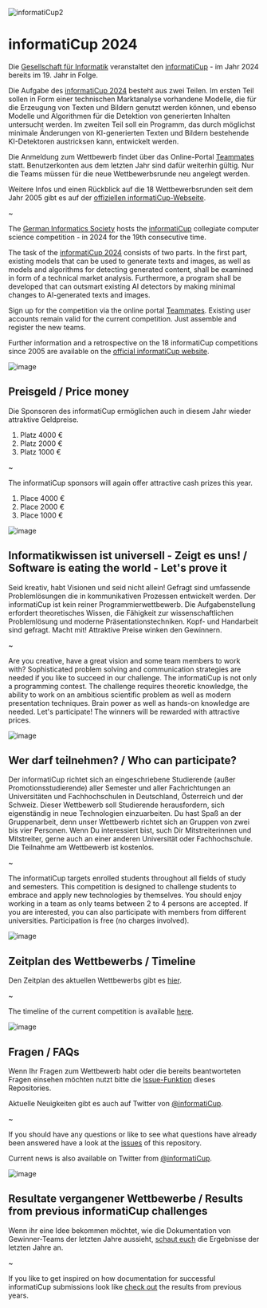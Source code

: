 ![informatiCup2](https://user-images.githubusercontent.com/600435/95178310-92ebb180-07bf-11eb-83bb-4e897e960e53.png)

# informatiCup 2024

Die [Gesellschaft für Informatik](https://gi.de) veranstaltet den [informatiCup](https://informaticup.github.io/) - im Jahr 2024 bereits im 19. Jahr in Folge.

Die Aufgabe des [informatiCup 2024](https://informaticup.github.io/competition/20-current) besteht aus zwei Teilen. Im ersten Teil sollen in Form einer technischen Marktanalyse vorhandene Modelle, die für die Erzeugung von Texten und Bildern genutzt werden können, und ebenso Modelle und Algorithmen für die Detektion von generierten Inhalten untersucht werden. Im zweiten Teil soll ein Programm, das durch möglichst minimale Änderungen von KI-generierten Texten und Bildern bestehende KI-Detektoren austricksen kann, entwickelt werden.

Die Anmeldung zum Wettbewerb findet über das Online-Portal [Teammates](Teammates.md) statt. Benutzerkonten aus dem letzten Jahr sind dafür weiterhin gültig. Nur die Teams müssen für die neue Wettbewerbsrunde neu angelegt werden.

Weitere Infos und einen Rückblick auf die 18 Wettbewerbsrunden seit dem Jahr 2005 gibt es auf der [offiziellen informatiCup-Webseite](https://informaticup.github.io/).

~

The [German Informatics Society](https://gi.de) hosts the [informatiCup](https://informaticup.github.io/) collegiate computer science competition - in 2024 for the 19th consecutive time.

The task of the [informatiCup 2024](https://informaticup.github.io/competition/20-current) consists of two parts. In the first part, existing models that can be used to generate texts and images, as well as models and algorithms for detecting generated content, shall be examined in form of a technical market analysis. Furthermore, a program shall be developed that can outsmart existing AI detectors by making minimal changes to AI-generated texts and images.

Sign up for the competition via the online portal [Teammates](Teammates.md). Existing user accounts remain valid for the current competition. Just assemble and register the new teams.

Further information and a retrospective on the 18 informatiCup competitions since 2005 are available on the [official informatiCup website](https://informaticup.github.io/).

![image](https://cloud.githubusercontent.com/assets/1872314/19118630/4ea5533c-8b1d-11e6-8496-a796adce2001.png)

## Preisgeld / Price money

Die Sponsoren des informatiCup ermöglichen auch in diesem Jahr wieder attraktive Geldpreise.

1. Platz 4000 €
2. Platz 2000 €
3. Platz 1000 €

~

The informatiCup sponsors will again offer attractive cash prizes this year.

1. Place 4000 €
2. Place 2000 €
3. Place 1000 €

![image](https://cloud.githubusercontent.com/assets/1872314/19119326/b43d4978-8b1f-11e6-9736-a31f92e75424.png)

## Informatikwissen ist universell - Zeigt es uns! / Software is eating the world - Let's prove it

Seid kreativ, habt Visionen und seid nicht allein! Gefragt sind umfassende Problemlösungen die in kommunikativen Prozessen entwickelt werden. Der informatiCup ist kein reiner Programmierwettbewerb. Die Aufgabenstellung erfordert theoretisches Wissen, die Fähigkeit zur wissenschaftlichen Problemlösung und moderne Präsentationstechniken. Kopf- und Handarbeit sind gefragt. Macht mit! Attraktive Preise winken den Gewinnern.

~

Are you creative, have a great vision and some team members to work with? Sophisticated problem solving and communication strategies are needed if you like to succeed in our challenge. The informatiCup is not only a programming contest. The challenge requires theoretic knowledge, the ability to work on an ambitious scientific problem as well as modern presentation techniques. Brain power as well as hands-on knowledge are needed. Let's participate! The winners will be rewarded with attractive prices.

![image](https://cloud.githubusercontent.com/assets/1872314/19119326/b43d4978-8b1f-11e6-9736-a31f92e75424.png)

## Wer darf teilnehmen? / Who can participate?

Der informatiCup richtet sich an eingeschriebene Studierende (außer Promotionsstudierende) aller Semester und aller Fachrichtungen an Universitäten und Fachhochschulen in Deutschland, Österreich und der Schweiz. Dieser Wettbewerb soll Studierende herausfordern, sich eigenständig in neue Technologien einzuarbeiten. Du hast Spaß an der Gruppenarbeit, denn unser Wettbewerb richtet sich an Gruppen von zwei bis vier Personen. Wenn Du interessiert bist, such Dir Mitstreiterinnen und Mitstreiter, gerne auch an einer anderen Universität oder Fachhochschule. Die Teilnahme am Wettbewerb ist kostenlos.

~

The informatiCup targets enrolled students throughout all fields of study and semesters. This competition is designed to challenge students to embrace and apply new technologies by themselves. You should enjoy working in a team as only teams between 2 to 4 persons are accepted. If you are interested, you can also participate with members from different universities. Participation is free (no charges involved).

![image](https://cloud.githubusercontent.com/assets/1872314/19118952/6e878106-8b1e-11e6-9e3d-0f7dc393d71a.png)

## Zeitplan des Wettbewerbs / Timeline

Den Zeitplan des aktuellen Wettbewerbs gibt es [hier](https://informaticup.github.io/competition/20-current).

~

The timeline of the current competition is available [here](https://informaticup.github.io/competition/20-current).

![image](https://cloud.githubusercontent.com/assets/1872314/19183660/a90e3f84-8c79-11e6-9047-b13c02a3290d.png)

## Fragen / FAQs

Wenn Ihr Fragen zum Wettbewerb habt oder die bereits beantworteten Fragen einsehen möchten nutzt bitte die [Issue-Funktion](https://github.com/InformatiCup/InformatiCup2024/issues) dieses Repositories.

Aktuelle Neuigkeiten gibt es auch auf Twitter von [@informatiCup](https://twitter.com/informatiCup).

~

If you should have any questions or like to see what questions have already been answered have a look at the [issues](https://github.com/InformatiCup/InformatiCup2024/issues) of this repository.

Current news is also available on Twitter from [@informatiCup](https://twitter.com/informatiCup).

![image](https://cloud.githubusercontent.com/assets/1872314/19119143/16a67f04-8b1f-11e6-8b47-0d3510eae0b8.png)

## Resultate vergangener Wettbewerbe / Results from previous informatiCup challenges

Wenn ihr eine Idee bekommen möchtet, wie die Dokumentation von Gewinner-Teams der letzten Jahre aussieht, [schaut euch](https://informaticup.github.io/solutions) die Ergebnisse der letzten Jahre an.

~

If you like to get inspired on how documentation for successful informatiCup submissions look like [check out](https://informaticup.github.io/solutions) the results from previous years.
